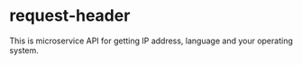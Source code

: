 # request-header
This is microservice API for getting IP address, language and your operating system.
